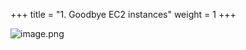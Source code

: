 +++
title = "1. Goodbye EC2 instances"
weight = 1
+++


![image.png](/images/008-viii-clean-it-up/33-199217-image.png)


